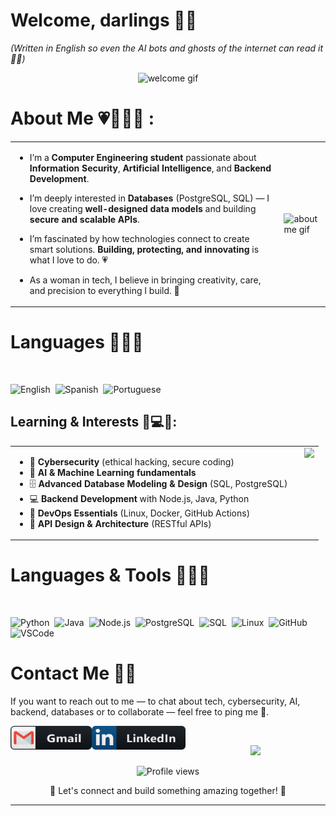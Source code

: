# Welcome, darlings 🎀✨  
*(Written in English so even the AI bots and ghosts of the internet can read it 👻🤖)*  

<p align="center">
  <img src="https://media.tenor.com/IMsj423EkugAAAAj/shy-blushing.gif" alt="welcome gif" width="300"/>
</p>

# About Me 💗👩‍💻🌷 :

<table>
  <tr>
    <td>
      
- I’m a **Computer Engineering student** passionate about **Information Security**, **Artificial Intelligence**, and **Backend Development**.  
- I’m deeply interested in **Databases** (PostgreSQL, SQL) — I love creating **well-designed data models** and building **secure and scalable APIs**.  
- I’m fascinated by how technologies connect to create smart solutions. **Building, protecting, and innovating** is what I love to do. 💗  
- As a woman in tech, I believe in bringing creativity, care, and precision to everything I build. 🎀
      
    </td>
    <td>
      <img src="https://media.tenor.com/nZdx6pe0yS0AAAAi/hello-kitty-love-you.gif" alt="about me gif" width="300"/>
    </td>
  </tr>
</table>


# Languages 👩‍💻🎀  
</br>

<p align="center">

<img src="https://img.icons8.com/fluency/48/000000/usa-circular.png" title="English - Advanced" alt="English" width="60" height="60"/>&nbsp;
<img src="https://img.icons8.com/fluency/48/000000/spain-circular.png" title="Spanish - Basic" alt="Spanish" width="60" height="60"/>&nbsp;
<img src="https://img.icons8.com/fluency/48/000000/brazil-circular.png" title="Portuguese - Native" alt="Portuguese" width="60" height="60"/>&nbsp;



</p>

<h2 align="left">Learning & Interests 🌷💻💗:</h2>

<table>
  <tr>
    <td valign="top" style="padding-right: 20px;">
      
<ul>
  <li>🔐 <strong>Cybersecurity</strong> (ethical hacking, secure coding)</li>
  <li>🤖 <strong>AI & Machine Learning fundamentals</strong></li>
  <li>🗄️ <strong>Advanced Database Modeling & Design</strong> (SQL, PostgreSQL)</li>
  <li>💻 <strong>Backend Development</strong> with Node.js, Java, Python</li>
  <li>🐳 <strong>DevOps Essentials</strong> (Linux, Docker, GitHub Actions)</li>
  <li>🔗 <strong>API Design & Architecture</strong> (RESTful APIs)</li>
</ul>
    </td>
    <td valign="top">
      <img src="https://media.tenor.com/1cw2Ydij5ZoAAAAi/sanrio.gif" width="300"/>
    </td>
  </tr>
</table>


# Languages & Tools 👩‍💻🎀  
</br>

<p align="center">

<img src="https://cdn.jsdelivr.net/gh/devicons/devicon/icons/python/python-original.svg" title="Python" alt="Python" width="60" height="60"/>&nbsp;
<img src="https://cdn.jsdelivr.net/gh/devicons/devicon/icons/java/java-original.svg" title="Java" alt="Java" width="60" height="60"/>&nbsp;
<img src="https://cdn.jsdelivr.net/gh/devicons/devicon/icons/nodejs/nodejs-original.svg" title="Node.js" alt="Node.js" width="60" height="60"/>&nbsp;
<img src="https://cdn.jsdelivr.net/gh/devicons/devicon/icons/postgresql/postgresql-original.svg" title="PostgreSQL" alt="PostgreSQL" width="60" height="60"/>&nbsp;
<img src="https://cdn.jsdelivr.net/gh/devicons/devicon/icons/sqlite/sqlite-original.svg" title="SQL" alt="SQL" width="60" height="60"/>&nbsp;
<img src="https://cdn.jsdelivr.net/gh/devicons/devicon/icons/linux/linux-original.svg" title="Linux" alt="Linux" width="60" height="60"/>&nbsp;
<img src="https://cdn.jsdelivr.net/gh/devicons/devicon/icons/github/github-original.svg" title="GitHub" alt="GitHub" width="60" height="60"/>&nbsp;
<img src="https://cdn.jsdelivr.net/gh/devicons/devicon/icons/vscode/vscode-original.svg" title="VSCode" alt="VSCode" width="60" height="60"/>&nbsp;

</p>

# Contact Me 📲💗  
If you want to reach out to me — to chat about tech, cybersecurity, AI, backend, databases or to collaborate — feel free to ping me 🎀.

<a href="mailto:eng.emmanuelepereira@gmail.com">
  <img align="left" alt="Gmail" width="130" height="38" src="https://raw.githubusercontent.com/eusoubabi/eusoubabi/main/assets2/gmail.png" />
</a>

<a href="https://www.linkedin.com/in/emmanuele-pereira" target="_blank">
  <img align="left" alt="LinkedIn" width="150" height="38" src="https://raw.githubusercontent.com/eusoubabi/eusoubabi/main/assets2/linkedin.png" />
</a>
</br>

<p align="center">  
  <a href="https://github.com/emmanuele-pereira/github-readme-stats"> 
<img src="https://github-readme-stats.vercel.app/api?username=emmanuele-pereira&show_icons=true&theme=dracula" />
  </a>
</p>

<p align="center">
  <img src="https://komarev.com/ghpvc/?username=emmanuele-pereira&color=ff69b4&style=flat-square" alt="Profile views"/>
</p>

<p align="center">
🌷 Let's connect and build something amazing together! 🎀
</p>

*************
